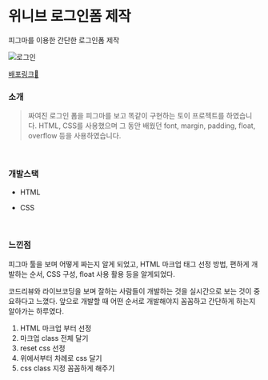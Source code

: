 # 위니브 로그인폼 제작

피그마를 이용한 간단한 로그인폼 제작

![로그인](https://user-images.githubusercontent.com/68219145/162943383-c08e8cae-f26e-4c88-a69b-bc56d4501b41.PNG)

[배포링크:elephant:](https://chuhoon.github.io/login_form/)

### 소개

> 짜여진 로그인 폼을 피그마를 보고 똑같이 구현하는 토이 프로젝트를 하였습니다. HTML, CSS를 사용했으며 그 동안 배웠던 font, margin, padding, float, overflow 등을 사용하였습니다.

<br>

### 개발스택

- HTML

- CSS

<br>

### 느낀점

피그마 툴을 보며 어떻게 짜는지 알게 되었고, HTML 마크업 태그 선정 방법, 편하게 개발하는 순서, CSS 구성, float 사용 활용 등을 알게되었다.

코드리뷰와 라이브코딩을 보며 잘하는 사람들이 개발하는 것을 실시간으로 보는 것이 중요하다고 느꼈다. 앞으로 개발할 때 어떤 순서로 개발해야지 꼼꼼하고 간단하게 하는지 알아가는 하루였다.

1. HTML 마크업 부터 선정
2. 마크업 class 전체 달기
3. reset css 선정
4. 위에서부터 차례로 css 달기
5. css class 지정 꼼꼼하게 해주기
